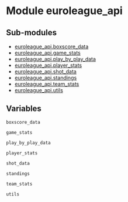 # Module euroleague_api

## Sub-modules

* [euroleague_api.boxscore_data](boxscore_data/)
* [euroleague_api.game_stats](game_stats/)
* [euroleague_api.play_by_play_data](play_by_play_data/)
* [euroleague_api.player_stats](player_stats/)
* [euroleague_api.shot_data](shot_data/)
* [euroleague_api.standings](standings/)
* [euroleague_api.team_stats](team_stats/)
* [euroleague_api.utils](utils/)

## Variables

```python3
boxscore_data
```

```python3
game_stats
```

```python3
play_by_play_data
```

```python3
player_stats
```

```python3
shot_data
```

```python3
standings
```

```python3
team_stats
```

```python3
utils
```
